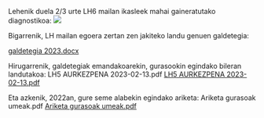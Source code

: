 Lehenik duela 2/3 urte LH6 mailan ikasleek mahai gaineratutako diagnostikoa:
<img src="diagnostiko_irudia.jpg">

Bigarrenik, LH mailan egoera zertan zen jakiteko landu genuen galdetegia:

<a href="Galdetegia_2023.docx">galdetegia 2023.docx</a>

Hirugarrenik, galdetegiak emandakoarekin, gurasookin egindako bileran landutakoa:
LH5 AURKEZPENA 2023-02-13.pdf
<a href="LH5_AURKEZPENA_2023-02-13.pdf">LH5 AURKEZPENA 2023-02-13.pdf</a>

Eta azkenik, 2022an, gure seme alabekin egindako ariketa:
Ariketa gurasoak umeak.pdf
<a href="2022-06-21_ariketa_gurasoak_umeak.pdf">Ariketa gurasoak umeak.pdf</a>

